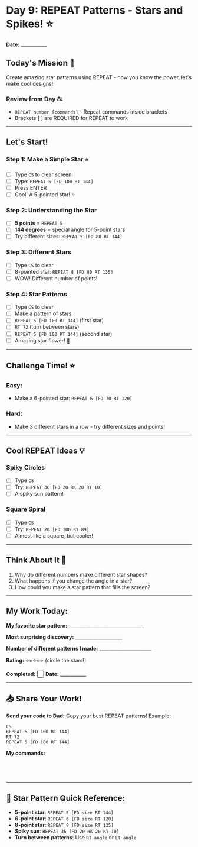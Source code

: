 # Day 9: REPEAT Patterns - Stars and Spikes! ⭐

**Date:** ___________

## Today's Mission 🚀
Create amazing star patterns using REPEAT - now you know the power, let's make cool designs!

### Review from Day 8:
- `REPEAT number [commands]` - Repeat commands inside brackets
- Brackets [ ] are REQUIRED for REPEAT to work

---

## Let's Start! 

### Step 1: Make a Simple Star ⭐
- [ ] Type `CS` to clear screen
- [ ] Type: `REPEAT 5 [FD 100 RT 144]`
- [ ] Press ENTER
- [ ] Cool! A 5-pointed star! ✨

### Step 2: Understanding the Star
- [ ] **5 points** = `REPEAT 5`
- [ ] **144 degrees** = special angle for 5-point stars
- [ ] Try different sizes: `REPEAT 5 [FD 80 RT 144]`

### Step 3: Different Stars
- [ ] Type `CS` to clear
- [ ] 8-pointed star: `REPEAT 8 [FD 80 RT 135]`
- [ ] WOW! Different number of points!

### Step 4: Star Patterns
- [ ] Type `CS` to clear
- [ ] Make a pattern of stars:
- [ ] `REPEAT 5 [FD 100 RT 144]` (first star)
- [ ] `RT 72` (turn between stars)
- [ ] `REPEAT 5 [FD 100 RT 144]` (second star)
- [ ] Amazing star flower! 🌟

---

## Challenge Time! ⭐

### Easy:
- Make a 6-pointed star: `REPEAT 6 [FD 70 RT 120]`

### Hard:
- Make 3 different stars in a row - try different sizes and points!

---

## Cool REPEAT Ideas 💡

### Spiky Circles
- [ ] Type `CS` 
- [ ] Try: `REPEAT 36 [FD 20 BK 20 RT 10]`
- [ ] A spiky sun pattern!

### Square Spiral
- [ ] Type `CS`
- [ ] Try: `REPEAT 20 [FD 100 RT 89]`
- [ ] Almost like a square, but cooler!

---

## Think About It 🤔
1. Why do different numbers make different star shapes?
2. What happens if you change the angle in a star?
3. How could you make a star pattern that fills the screen?

---

## My Work Today:
**My favorite star pattern:** ________________________________

**Most surprising discovery:** ____________________

**Number of different patterns I made:** ______________________

**Rating:** ⭐⭐⭐⭐⭐ (circle the stars!)

**Completed:** ⬜ **Date:** ___________

---

## 📤 Share Your Work!
**Send your code to Dad:**
Copy your best REPEAT patterns!
Example: 
```
CS
REPEAT 5 [FD 100 RT 144]
RT 72
REPEAT 5 [FD 100 RT 144]
```

**My commands:** 
```




```

---

## 🎯 Star Pattern Quick Reference:
- **5-point star**: `REPEAT 5 [FD size RT 144]`
- **6-point star**: `REPEAT 6 [FD size RT 120]` 
- **8-point star**: `REPEAT 8 [FD size RT 135]`
- **Spiky sun**: `REPEAT 36 [FD 20 BK 20 RT 10]`
- **Turn between patterns**: Use `RT angle` or `LT angle`